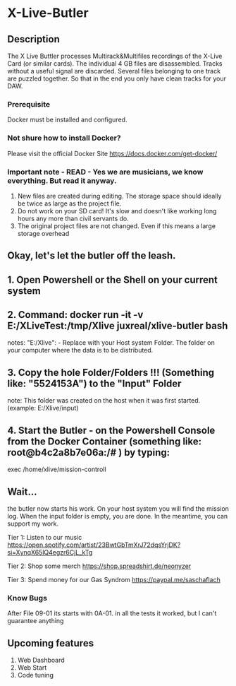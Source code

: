 # X-Live-Butler

## Description
The X Live Buttler processes Multirack&amp;Multifiles recordings of the X-Live Card (or similar cards).   The individual 4 GB files are disassembled.  Tracks without a useful signal are discarded. Several files belonging to one track are puzzled together. So that in the end you only have clean tracks for your DAW. 

### Prerequisite
Docker must be installed and configured.

### Not shure how to install Docker? 
Please visit the official Docker Site https://docs.docker.com/get-docker/

### Important note - READ - Yes we are musicians, we know everything. But read it anyway.  

1. New files are created during editing. The storage space should ideally be twice as large as the project file. 
2. Do not work on your SD card! It's slow and doesn't like working long hours any more than civil servants do.
3. The original project files are not changed. Even if this means a large storage overhead

## Okay, let's let the butler off the leash.

## 1. Open Powershell or the Shell on your current system 

## 2. Command:   docker run -it -v E:/XLiveTest:/tmp/Xlive juxreal/xlive-butler bash

notes:  "E:/Xlive": - Replace with your Host system Folder. The folder on your computer where the data is to be distributed.

## 3. Copy the hole Folder/Folders !!!  (Something like: "5524153A") to the "Input" Folder 

note: This folder was created on the host when it was first started. (example: E:/Xlive/input)

## 4. Start the Butler  - on the Powershell Console from the Docker Container (something like: root@b4c2a8b7e06a:/# ) by typing: 

exec /home/xlive/mission-controll 

## Wait... 

the butler now starts his work. On your host system you will find the mission log. 
When the input folder is empty, you are done. 
In the meantime, you can support my work. 

Tier 1: Listen to our music 
https://open.spotify.com/artist/23BwtGbTmXrJ72dqsYrjDK?si=XynqX65lQ4egzr6CjL_kTg

Tier 2: Shop some merch 
https://shop.spreadshirt.de/neonyzer

Tier 3:  Spend money for our Gas Syndrom
https://paypal.me/saschaflach

### Know Bugs 
After File 09-01 its starts with 0A-01. in all the tests it worked, but I can't guarantee anything

## Upcoming features

1. Web Dashboard
2. Web Start
3. Code tuning
